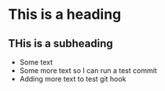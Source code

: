 # This is a heading

## THis is a subheading

- Some text
- Some more text so I can run a test commit
- Adding more text to test git hook
